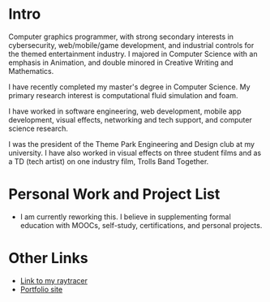 # Intro

Computer graphics programmer, with strong secondary interests in cybersecurity, web/mobile/game development, and industrial controls for the themed entertainment industry. I majored in Computer Science with an emphasis in Animation, and double minored in Creative Writing and Mathematics.

I have recently completed my master's degree in Computer Science. My primary research interest is computational fluid simulation and foam.

I have worked in software engineering, web development, mobile app development, visual effects, networking and tech support, and computer science research. 

I was the president of the Theme Park Engineering and Design club at my university. I have also worked in visual effects on three student films and as a TD (tech artist) on one industry film, Trolls Band Together. 

# Personal Work and Project List

- I am currently reworking this. I believe in supplementing formal education with MOOCs, self-study, certifications, and personal projects. 

# Other Links

- [Link to my raytracer](https://github.com/MasqueradeOfSilence/raytracer-655) 
- [Portfolio site](https://www.alexanderneville.com/portfolio/)

<!---
MasqueradeOfSilence/MasqueradeOfSilence is a ✨ special ✨ repository because its `README.md` (this file) appears on your GitHub profile.
You can click the Preview link to take a look at your changes.
--->
